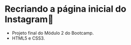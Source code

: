 # Recriando a página inicial do Instagram:busts_in_silhouette:

- Projeto final do Módulo 2 do Bootcamp.
- HTML5 e CSS3.
